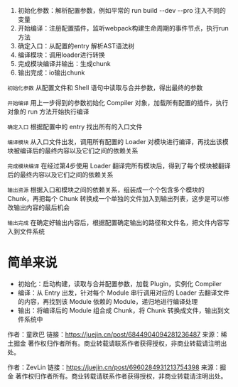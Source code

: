 1. 初始化参数：解析配置参数，例如平常的 run build --dev --pro 注入不同的变量
2. 开始编译：注册配置插件，监听webpack构建生命周期的事件节点，执行run方法
3. 确定入口：从配置的entry 解析AST语法树
4. 编译模块：调用loader进行转换
5. 完成模块编译并输出：生成chunk
6. 输出完成：io输出chunk







`初始化参数` 从配置文件和 Shell 语句中读取与合并参数，得出最终的参数

`开始编译` 用上一步得到的参数初始化 Compiler 对象，加载所有配置的插件，执行对象的 run 方法开始执行编译

`确定入口` 根据配置中的 entry 找出所有的入口文件

`编译模块` 从入口文件出发，调用所有配置的 Loader 对模块进行编译，再找出该模块被编译后的最终内容以及它们之间的依赖关系

`完成模块编译` 在经过第4步使用 Loader 翻译完所有模块后，得到了每个模块被翻译后的最终内容以及它们之间的依赖关系

`输出资源` 根据入口和模块之间的依赖关系，组装成一个个包含多个模块的 Chunk，再把每个 Chunk 转换成一个单独的文件加入到输出列表，这步是可以修改输出内容的最后机会

`输出完成` 在确定好输出内容后，根据配置确定输出的路径和文件名，把文件内容写入到文件系统





# 简单来说

- 初始化：启动构建，读取与合并配置参数，加载 Plugin，实例化 Compiler
- 编译：从 Entry 出发，针对每个 Module 串行调用对应的 Loader 去翻译文件的内容，再找到该 Module 依赖的 Module，递归地进行编译处理
- 输出：将编译后的 Module 组合成 Chunk，将 Chunk 转换成文件，输出到文件系统中




作者：童欧巴
链接：https://juejin.cn/post/6844904094281236487
来源：稀土掘金
著作权归作者所有。商业转载请联系作者获得授权，非商业转载请注明出处。


作者：ZevLin
链接：https://juejin.cn/post/6960284931213754398
来源：掘金
著作权归作者所有。商业转载请联系作者获得授权，非商业转载请注明出处。
